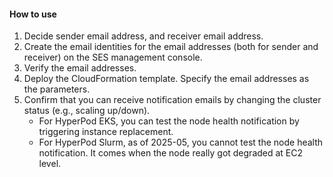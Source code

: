 
#### How to use

1. Decide sender email address, and receiver email address.
1. Create the email identities for the email addresses (both for sender and receiver) on the SES management console.
1. Verify the email addresses.
1. Deploy the CloudFormation template. Specify the email addresses as the parameters.
1. Confirm that you can receive notification emails by changing the cluster status (e.g., scaling up/down).
    - For HyperPod EKS, you can test the node health notification by triggering instance replacement.
    - For HyperPod Slurm, as of 2025-05, you cannot test the node health notification. It comes when the node really got degraded at EC2 level.

